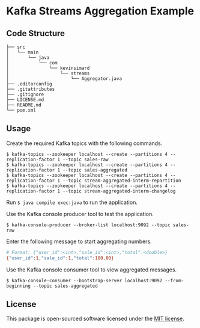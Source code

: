 # Kafka Streams Aggregation Example

## Code Structure

    ├── src
    │   └── main
    │       └── java
    │           └── com
    │               └── kevinsimard
    │                   └── streams
    │                       └── Aggregator.java
    ├── .editorconfig
    ├── .gitattributes
    ├── .gitignore
    ├── LICENSE.md
    ├── README.md
    └── pom.xml

## Usage

Create the required Kafka topics with the following commands.

```
$ kafka-topics --zookeeper localhost --create --partitions 4 --replication-factor 1 --topic sales-raw
$ kafka-topics --zookeeper localhost --create --partitions 4 --replication-factor 1 --topic sales-aggregated
$ kafka-topics --zookeeper localhost --create --partitions 4 --replication-factor 1 --topic stream-aggregated-interm-repartition
$ kafka-topics --zookeeper localhost --create --partitions 4 --replication-factor 1 --topic stream-aggregated-interm-changelog
```

Run `$ java compile exec:java` to run the application.

Use the Kafka console producer tool to test the application.

```
$ kafka-console-producer --broker-list localhost:9092 --topic sales-raw
```

Enter the following message to start aggregating numbers.

```bash
# Format: {"user_id":<int>,"sale_id":<int>,"total":<double>}
{"user_id":1,"sale_id":1,"total":100.00}
```

Use the Kafka console consumer tool to view aggregated messages.

```
$ kafka-console-consumer --bootstrap-server localhost:9092 --from-beginning --topic sales-aggregated
```

## License

This package is open-sourced software licensed under the [MIT license](http://opensource.org/licenses/MIT).
